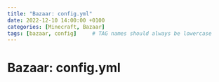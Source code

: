 ```yaml
---
title: "Bazaar: config.yml"
date: 2022-12-10 14:00:00 +0100
categories: [Minecraft, Bazaar]
tags: [bazaar, config]     # TAG names should always be lowercase
---
```


# Bazaar: config.yml